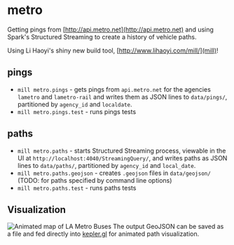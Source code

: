 # metro

Getting pings from [http://api.metro.net](http://api.metro.net) and using Spark's Structured Streaming to create a history of vehicle paths.

Using Li Haoyi's shiny new build tool, [http://www.lihaoyi.com/mill/](mill)!


## pings
- `mill metro.pings` - gets pings from `api.metro.net` for the agencies `lametro` and `lametro-rail` and writes them as JSON lines to `data/pings/`, partitioned by `agency_id` and `localdate`.
- `mill metro.pings.test` - runs pings tests

## paths
- `mill metro.paths` - starts Structured Streaming process, viewable in the UI at `http://localhost:4040/StreamingQuery/`, and writes paths as JSON lines to `data/paths/`, partitioned by `agency_id` and `local_date`.
- `mill metro.paths.geojson` - creates `.geojson` files in `data/geojson/` (TODO: for paths specified by command line options)
- `mill metro.paths.test` - runs paths tests

## Visualization

![Animated map of LA Metro Buses](kepler.gif)
The output GeoJSON can be saved as a file and fed directly into [kepler.gl](http://kepler.gl/demo) for animated path visualization.
